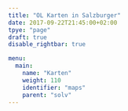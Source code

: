 ```yaml
---
title: "OL Karten in Salzburger"
date: 2017-09-22T21:45:00+02:00
tpye: "page"
draft: true
disable_rightbar: true

menu:
  main:
    name: "Karten"
    weight: 110
    identifier: "maps"
    parent: "solv"
---
```


<div id="map" style="width: 100%; height: 400px;"></div>
<script type="text/javascript">
{{< mapdata >}}
var map = new google.maps.Map(document.getElementById('map'), {
  zoom: 8,
  center: new google.maps.LatLng(47.565352, 13.170064),
  mapTypeId: google.maps.MapTypeId.ROADMAP
});

var infowindow = new google.maps.InfoWindow();

var marker, i;

for (i = 0; i < locations.length; i++) {  
  marker = new google.maps.Marker({
    position: new google.maps.LatLng(locations[i][1], locations[i][2]),
    map: map
  });

  google.maps.event.addListener(marker, 'click', (function(marker, i) {
    return function() {
      infowindow.setContent(locations[i][0]);
      infowindow.open(map, marker);
    }
  })(marker, i));
}
{{</ mapdata >}}
</script>
